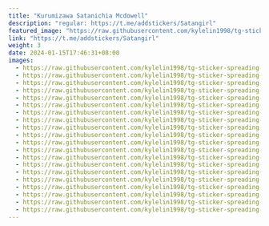 ```yaml
---
title: "Kurumizawa Satanichia Mcdowell"
description: "regular: https://t.me/addstickers/Satangirl"
featured_image: "https://raw.githubusercontent.com/kylelin1998/tg-sticker-spreading-worldwide-images/main/img/c0b87ac1-ed47-405d-8efd-f37092557882.jpg"
link: "https://t.me/addstickers/Satangirl"
weight: 3
date: 2024-01-15T17:46:31+08:00
images:
  - https://raw.githubusercontent.com/kylelin1998/tg-sticker-spreading-worldwide-images/main/img/c0b87ac1-ed47-405d-8efd-f37092557882.jpg
  - https://raw.githubusercontent.com/kylelin1998/tg-sticker-spreading-worldwide-images/main/img/9dea2548-7a68-4003-b7f0-48ea99912582.jpg
  - https://raw.githubusercontent.com/kylelin1998/tg-sticker-spreading-worldwide-images/main/img/46e7298a-2ef1-4ab9-8b9c-6d603e18269d.jpg
  - https://raw.githubusercontent.com/kylelin1998/tg-sticker-spreading-worldwide-images/main/img/1a80c92b-4b2b-481f-8419-ca6df570d122.jpg
  - https://raw.githubusercontent.com/kylelin1998/tg-sticker-spreading-worldwide-images/main/img/29d1b64c-5cea-498b-8072-df9e6fbebb5b.jpg
  - https://raw.githubusercontent.com/kylelin1998/tg-sticker-spreading-worldwide-images/main/img/3d04b268-7c5c-47cd-9122-f25f2c655bd3.jpg
  - https://raw.githubusercontent.com/kylelin1998/tg-sticker-spreading-worldwide-images/main/img/844e0e72-075b-4e54-976d-179719ec9cd7.jpg
  - https://raw.githubusercontent.com/kylelin1998/tg-sticker-spreading-worldwide-images/main/img/8cab5dbf-6101-44df-a865-564a4041d18f.jpg
  - https://raw.githubusercontent.com/kylelin1998/tg-sticker-spreading-worldwide-images/main/img/af292b8c-b5c8-4521-99bf-c029ce597570.jpg
  - https://raw.githubusercontent.com/kylelin1998/tg-sticker-spreading-worldwide-images/main/img/7aec0470-3b26-4c1d-bc7d-8ce6fb107994.jpg
  - https://raw.githubusercontent.com/kylelin1998/tg-sticker-spreading-worldwide-images/main/img/833c0763-b5bc-449b-af53-66d4dc07f3c4.jpg
  - https://raw.githubusercontent.com/kylelin1998/tg-sticker-spreading-worldwide-images/main/img/34ad2325-46e9-4bf5-b944-fa02ce06fcfa.jpg
  - https://raw.githubusercontent.com/kylelin1998/tg-sticker-spreading-worldwide-images/main/img/c26bf48f-afca-4313-96fe-6cd8f1311c3b.jpg
  - https://raw.githubusercontent.com/kylelin1998/tg-sticker-spreading-worldwide-images/main/img/dd5206b7-b982-408c-a9e3-6a274c355b63.jpg
  - https://raw.githubusercontent.com/kylelin1998/tg-sticker-spreading-worldwide-images/main/img/33cc14c8-3246-4bd3-b7cc-62203102fafd.jpg
  - https://raw.githubusercontent.com/kylelin1998/tg-sticker-spreading-worldwide-images/main/img/9cb31419-f19f-461a-8f60-189f213f906b.jpg
  - https://raw.githubusercontent.com/kylelin1998/tg-sticker-spreading-worldwide-images/main/img/d7b3a8ca-22a6-4f6f-9dec-b6904ce023fc.jpg
  - https://raw.githubusercontent.com/kylelin1998/tg-sticker-spreading-worldwide-images/main/img/7f526f14-b058-4785-9c87-163cbc818794.jpg
  - https://raw.githubusercontent.com/kylelin1998/tg-sticker-spreading-worldwide-images/main/img/70532fd4-08c8-41bb-9b66-9f9a33b46d57.jpg
  - https://raw.githubusercontent.com/kylelin1998/tg-sticker-spreading-worldwide-images/main/img/3dea2847-7079-4aa3-8c5d-7f26b424d48b.jpg
---
```

